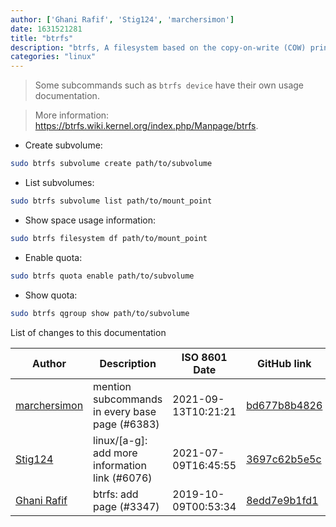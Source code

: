 ```yaml
---
author: ['Ghani Rafif', 'Stig124', 'marchersimon']
date: 1631521281
title: "btrfs"
description: "btrfs, A filesystem based on the copy-on-write (COW) principle for Linux."
categories: "linux"
---
```

> Some subcommands such as `btrfs device` have their own usage documentation.

> More information: <https://btrfs.wiki.kernel.org/index.php/Manpage/btrfs>.

- Create subvolume:

```bash
sudo btrfs subvolume create path/to/subvolume
```

- List subvolumes:

```bash
sudo btrfs subvolume list path/to/mount_point
```

- Show space usage information:

```bash
sudo btrfs filesystem df path/to/mount_point
```

- Enable quota:

```bash
sudo btrfs quota enable path/to/subvolume
```

- Show quota:

```bash
sudo btrfs qgroup show path/to/subvolume
```
List of changes to this documentation


Author | Description | ISO 8601 Date | GitHub link
------|-----|-----|-----
[marchersimon](mailto:50295997+marchersimon@users.noreply.github.com) | mention subcommands in every base page (#6383) | 2021-09-13T10:21:21 | [bd677b8b4826](https://github.com/tldr-pages/tldr/commit/bd677b8b48260e301fb99fea794f4dc1458d1562)
[Stig124](mailto:stigpro@outlook.fr) | linux/[a-g]: add more information link (#6076) | 2021-07-09T16:45:55 | [3697c62b5e5c](https://github.com/tldr-pages/tldr/commit/3697c62b5e5cd9bae7a99c591cb81d1ddcfbf792)
[Ghani Rafif](mailto:ghani.rafif.2112@gmail.com) | btrfs: add page (#3347) | 2019-10-09T00:53:34 | [8edd7e9b1fd1](https://github.com/tldr-pages/tldr/commit/8edd7e9b1fd13b6c5561409ac04709575ed55783)

